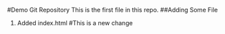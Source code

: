 #Demo Git Repository
This is the first file in this repo.
##Adding Some File
1. Added index.html
#This is a new change